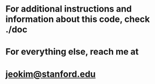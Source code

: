 # For additional instructions and information about this code, check ./doc

# For everything else, reach me at 
#
# jeokim@stanford.edu
